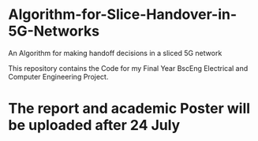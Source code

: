 # Algorithm-for-Slice-Handover-in-5G-Networks
An Algorithm for making handoff decisions in a sliced 5G network

This repository contains the Code for my Final Year BscEng Electrical and Computer Engineering Project.

# The report and academic Poster will be uploaded after 24 July
